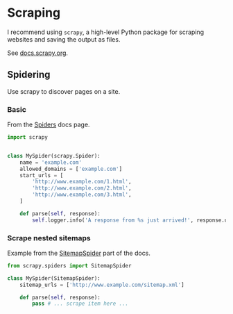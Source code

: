 # Scraping

I recommend using `scrapy`, a high-level Python package for scraping websites and saving the output as files.

See [docs.scrapy.org](https://docs.scrapy.org/).

## Spidering

Use scrapy to discover pages on a site.


### Basic

From the [Spiders](https://docs.scrapy.org/en/latest/topics/spiders.html) docs page.

```python
import scrapy


class MySpider(scrapy.Spider):
    name = 'example.com'
    allowed_domains = ['example.com']
    start_urls = [
        'http://www.example.com/1.html',
        'http://www.example.com/2.html',
        'http://www.example.com/3.html',
    ]

    def parse(self, response):
        self.logger.info('A response from %s just arrived!', response.url)
```

### Scrape nested sitemaps

Example from the [SitemapSpider](https://docs.scrapy.org/en/latest/topics/spiders.html#sitemapspider) part of the docs.

```python
from scrapy.spiders import SitemapSpider

class MySpider(SitemapSpider):
    sitemap_urls = ['http://www.example.com/sitemap.xml']

    def parse(self, response):
        pass # ... scrape item here ...
```

